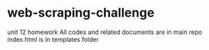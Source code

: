 # web-scraping-challenge
unit 12 homework
All codes and related documents are in main repo index.html is in templates folder
